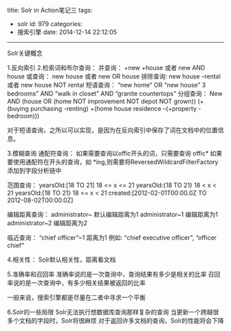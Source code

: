 title: Solr in Action笔记三
tags:
  - solr
id: 979
categories:
  - 搜索引擎
date: 2014-12-14 22:12:05
---

Solr关键概念

1.反向索引
2.检索词和布尔查询：
并查询：
+new +house 或者
new AND house
或查询：
new house 或者
new OR house
排除查询:
new house –rental 或者
new house NOT rental
短语查询：
“new home” OR “new house”
3 bedrooms” AND “walk in closet” AND “granite countertops”
分组查询：
New AND (house OR (home NOT improvement NOT depot NOT grown))
(+(buying purchasing -renting) +(home house residence –(+property -bedroom)))

对于短语查询，之所以可以实现，是因为在反向索引中保存了词在文档中的位置信息。

3.模糊查询
通配符查询：
如果需要查询以offic开头的词，只需要查询 offic*
如果要使用通配符在开头的查询，如 *ing,则需要将ReversedWildcardFilterFactory添加到字段分析链中

范围查询：
yearsOld:[18 TO 21] 18 <= x <= 21
yearsOld:{18 TO 21} 18 < x < 21
yearsOld:[18 TO 21} 18 <= x < 21
created:[2012-02-01T00:00.0Z TO 2012-08-02T00:00.0Z]

编辑距离查询：
administrator~ 默认编辑距离为1
administrator~1 编辑距离为1
administrator~2  编辑距离为2

临近查询：
“chief officer”~1 距离为1
例如: “chief executive officer”, “officer chief”

4.相关性：
Solr默认相关性，距离看文档

5.准确率和召回率
准确率说的是一次查询中，查询结果有多少是相关的比率
召回率说的是一次查询中，有多少相关结果被返回的比率

一般来说，搜索引擎都是尽量在二者中寻求一个平衡

6.Solr的一些局限
Solr无法执行想数据库查询那样复杂的查询
当更新一个跨越很多个文档的字段时，Solr将很麻烦
对于返回许多文档的查询，Solr的性能将会下降